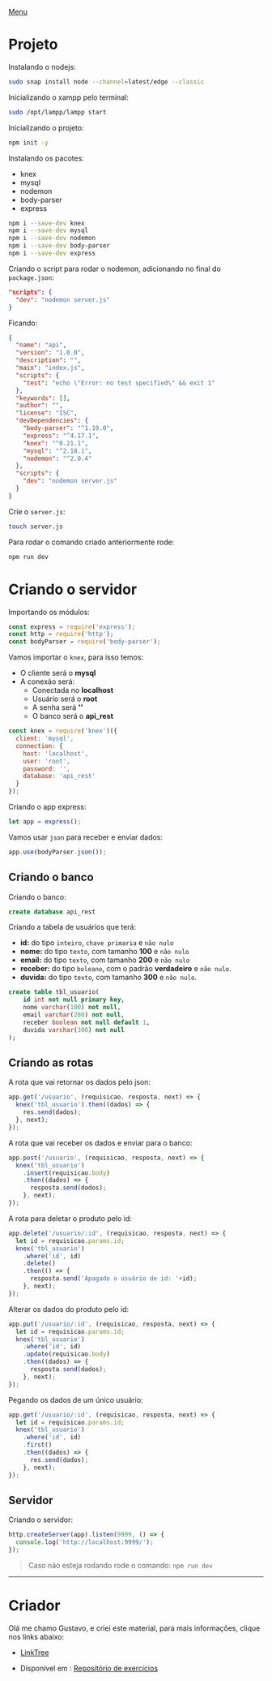 [Menu](../README.md)

# Projeto

Instalando o nodejs:

```bash
sudo snap install node --channel=latest/edge --classic
```


Inicializando o xampp pelo terminal:
```bash
sudo /opt/lampp/lampp start
```

Inicializando o projeto:

```bash
npm init -y
```

Instalando os pacotes:

* knex
* mysql
* nodemon
* body-parser
* express

```bash
npm i --save-dev knex
npm i --save-dev mysql
npm i --save-dev nodemon
npm i --save-dev body-parser
npm i --save-dev express
```

Criando o script para rodar o nodemon, adicionando no final do `package.json`:

```json
"scripts": {
  "dev": "nodemon server.js"
}
```

Ficando:
```json
{
  "name": "api",
  "version": "1.0.0",
  "description": "",
  "main": "index.js",
  "scripts": {
    "test": "echo \"Error: no test specified\" && exit 1"
  },
  "keywords": [],
  "author": "",
  "license": "ISC",
  "devDependencies": {
    "body-parser": "^1.19.0",
    "express": "^4.17.1",
    "knex": "^0.21.1",
    "mysql": "^2.18.1",
    "nodemon": "^2.0.4"
  },
  "scripts": {
    "dev": "nodemon server.js"
  }
}
```

Crie o `server.js`:

```bash
touch server.js
```

Para rodar o comando criado anteriormente rode:

```bash
npm run dev
```

# Criando o servidor

Importando os módulos:

```javascript
const express = require('express');
const http = require('http');
const bodyParser = require('body-parser');
```

Vamos importar o `knex`, para isso temos:
* O cliente será o **mysql**
* A conexão será:
  * Conectada no  **localhost**
  * Usuário será o **root**
  * A senha será **''**
  * O banco será o **api_rest**

```javascript
const knex = require('knex')({
  client: 'mysql',
  connection: {
    host: 'localhost',
    user: 'root',
    password: '',
    database: 'api_rest'
  }
});
```

Criando o app express:

```javascript
let app = express();
```

Vamos usar `json` para receber e enviar dados:
```javascript
app.use(bodyParser.json());
```

## Criando o banco

Criando o banco:
```sql
create database api_rest
```
Criando a tabela de usuários que terá:
* **id:** do tipo `inteiro`, `chave primaria` e `não nulo`
* **nome:** do tipo `texto`, com tamanho **100** e `não nulo`
* **email:** do tipo `texto`, com tamanho **200** e `não nulo`
* **receber:** do tipo `boleano`, com o padrão **verdadeiro** e `não nulo`.
* **duvida:** do tipo `texto`, com tamanho **300** e `não nulo`.

```sql
create table tbl_usuario(
	id int not null primary key,
    nome varchar(100) not null,
    email varchar(200) not null,
    receber boolean not null default 1,
    duvida varchar(300) not null
);
```

## Criando as rotas

A rota que vai retornar os dados pelo json:

```typescript
app.get('/usuario', (requisicao, resposta, next) => {
  knex('tbl_usuario').then((dados) => {
    res.send(dados);
  }, next);
});
```

A rota que vai receber os dados e enviar para o banco:

```typescript
app.post('/usuario', (requisicao, resposta, next) => {
  knex('tbl_usuario')
    .insert(requisicao.body)
    .then((dados) => {
      resposta.send(dados);
    }, next);
});
```

A rota para deletar o produto pelo id:

```typescript
app.delete('/usuario/:id', (requisicao, resposta, next) => {
  let id = requisicao.params.id;
  knex('tbl_usuario')
    .where('id', id)
    .delete()
    .then(() => {
      resposta.send('Apagado o usuário de id: '+id);
    }, next);
});
```
Alterar os dados do produto pelo id:

```typescript
app.put('/usuario/:id', (requisicao, resposta, next) => {
  let id = requisicao.params.id;
  knex('tbl_usuario')
    .where('id', id)
    .update(requisicao.body)
    .then((dados) => {
      resposta.send(dados);
    }, next);
});
```

Pegando os dados de um único usuário:

```typescript
app.get('/usuario/:id', (requisicao, resposta, next) => {
  let id = requisicao.params.id;
  knex('tbl_usuario')
    .where('id', id)
    .first()
    .then((dados) => {
      res.send(dados);
    }, next);
});
```


## Servidor
Criando o servidor:

```typescript
http.createServer(app).listen(9999, () => {
  console.log('http://localhost:9999/');
});
```

> Caso não esteja rodando rode o comando: `npm run dev`

***

# Criador
Olá me chamo Gustavo, e criei este material, para mais informações, clique nos links abaixo:

* [LinkTree](https://www.linktree.com.br/gusleaooliveira)


* Disponível em : [Repositório de exercícios](../README.md)
